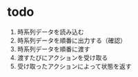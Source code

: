# todo 

1. 時系列データを読み込む
2. 時系列データを順番に出力する（確認）
3. 時系列データを順番に渡す
4. 渡すたびにアクションを受け取る
5. 受け取ったアクションによって状態を返す
